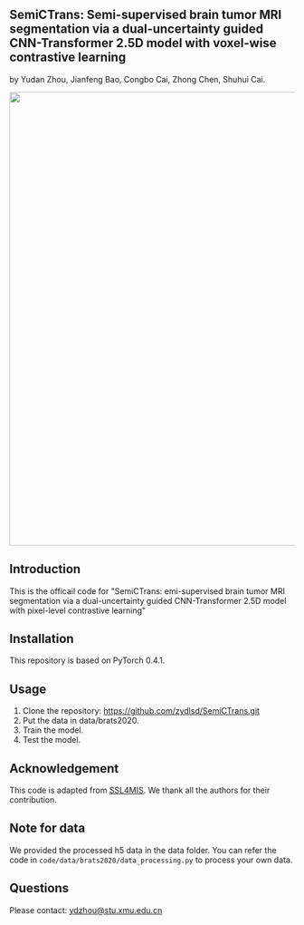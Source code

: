 ﻿## SemiCTrans: Semi-supervised brain tumor MRI segmentation via a dual-uncertainty guided CNN-Transformer 2.5D model with voxel-wise contrastive learning
by Yudan Zhou, Jianfeng Bao, Congbo Cai, Zhong Chen, Shuhui Cai.


<div align=center>
<img src="https://github.com/zydlsd/SemiCTrans/assets/136596978/6c58d094-0a8d-4ad1-ad9e-a58a6a3dc877" width="800px"> 
</div>



## Introduction
This is the officail code for "SemiCTrans: emi-supervised brain tumor MRI segmentation via a dual-uncertainty guided CNN-Transformer 2.5D model with pixel-level contrastive learning"

## Installation

This repository is based on PyTorch 0.4.1.

## Usage

1. Clone the repository: https://github.com/zydlsd/SemiCTrans.git
2. Put the data in data/brats2020.
3. Train the model.
4. Test the model.

## Acknowledgement
This code is adapted from [SSL4MIS]("https://github.com/HiLab-git/SSL4MIS"). We thank all the authors for their contribution.
## Note for data
We provided the processed h5 data in the data folder. You can refer the code in `code/data/brats2020/data_processing.py` to process your own data.
## Questions
Please contact: ydzhou@stu.xmu.edu.cn
